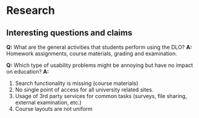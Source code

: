 # Research

## Interesting questions and claims

**Q:** What are the general activities that students perform using the DLO?
**A:** Homework assignments, course materials, grading and examination.

**Q:** Which type of usability problems might be annoying but have no impact on education?
**A:** 
1. Search functionality is missing (course materials)
2. No single point of access for all university related sites. 
3. Usage of 3rd party services for common tasks (surveys, file sharing, external examination, etc.)
4. Course layouts are not uniform
